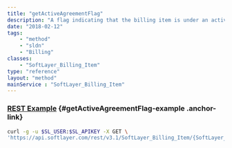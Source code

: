 ```yaml
---
title: "getActiveAgreementFlag"
description: "A flag indicating that the billing item is under an active agreement."
date: "2018-02-12"
tags:
    - "method"
    - "sldn"
    - "Billing"
classes:
    - "SoftLayer_Billing_Item"
type: "reference"
layout: "method"
mainService : "SoftLayer_Billing_Item"
---
```


### [REST Example](#getActiveAgreementFlag-example) <a href="/article/rest/"><i class="fas fa-question"></i></a> {#getActiveAgreementFlag-example .anchor-link} 
```bash
curl -g -u $SL_USER:$SL_APIKEY -X GET \
'https://api.softlayer.com/rest/v3.1/SoftLayer_Billing_Item/{SoftLayer_Billing_ItemID}/getActiveAgreementFlag'
```
